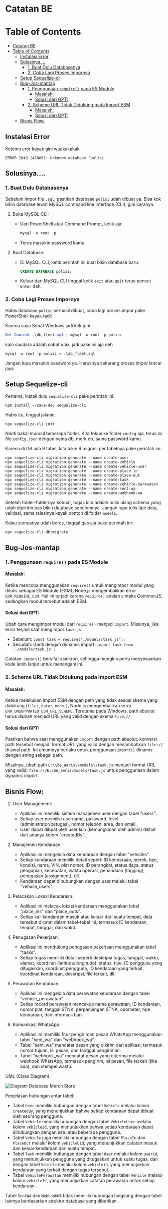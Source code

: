# Catatan BE

# Table of Contents

- [Catatan BE](#catatan-be)
- [Table of Contents](#table-of-contents)
  - [Instalasi Error](#instalasi-error)
  - [Solusinya....](#solusinya)
    - [1. Buat Dulu Databasenya](#1-buat-dulu-databasenya)
    - [2. Coba Lagi Proses Impornya](#2-coba-lagi-proses-impornya)
  - [Setup Sequelize-cli](#setup-sequelize-cli)
  - [Bug-Jos-mantap](#bug-jos-mantap)
    - [1. Penggunaan `require()` pada ES Module](#1-penggunaan-require-pada-es-module)
      - [Masalah:](#masalah)
      - [Solusi dari GPT:](#solusi-dari-gpt)
    - [2. Scheme URL Tidak Didukung pada Import ESM](#2-scheme-url-tidak-didukung-pada-import-esm)
      - [Masalah:](#masalah-1)
      - [Solusi dari GPT:](#solusi-dari-gpt-1)
  - [Bisnis Flow:](#bisnis-flow)



## Instalasi Error

Ketemu eror kayak gini wuakakakak

```
ERROR 1049 (42000): Unknown database 'polisi'
```

## Solusinya....

### 1. Buat Dulu Databasenya

Sebelum impor file `.sql`, pastikan database `polisi` udah dibuat ya. Bisa kok bikin database lewat MySQL command line interface (CLI), gini caranya:

1. Buka MySQL CLI:
   - Dari PowerShell atau Command Prompt, ketik aja:
     ```powershell
     mysql -u root -p
     ```
   - Terus masukin password kamu.

2. Buat Database:
   - Di MySQL CLI, ketik perintah ini buat bikin database baru:
     ```sql
     CREATE DATABASE polisi;
     ```
   - Keluar dari MySQL CLI tinggal ketik `exit` atau `quit` terus pencet `Enter` deh.

### 2. Coba Lagi Proses Impornya

Habis database `polisi` berhasil dibuat, coba lagi proses impor pake PowerShell kayak tadi:

Karena saya Sobat Windows jadi kek gini
```powershell
Get-Content .\db_fleet.sql | mysql -u root -p polisi
```

kalo saudara adalah sobat unix, jadi pake ini aja deh
```
mysql -u root -p polisi < .\db_fleet.sql
```

Jangan lupa masukin password ya. Harusnya sekarang proses impor lancar jaya

## Setup Sequelize-cli

Pertama, install dulu `sequelize-cli` pake perintah ini:

```
npm install --save-dev sequelize-cli
```

Habis itu, tinggal jalanin:

```
npx sequelize-cli init
```

Nanti bakal muncul beberapa folder. Kita fokus ke folder `config` aja, terus isi file `config.json` dengan nama db, merk db, sama password kamu.

Karena di DB ada 9 tabel, kita bikin 9 migrasi per tabelnya pake perintah ini:

```
npx sequelize-cli migration:generate --name create-user
npx sequelize-cli migration:generate --name create-vehicle
npx sequelize-cli migration:generate --name create-vehicle-user
npx sequelize-cli migration:generate --name create-place-in
npx sequelize-cli migration:generate --name create-place-out
npx sequelize-cli migration:generate --name create-task
npx sequelize-cli migration:generate --name create-vehicle-perawatan
npx sequelize-cli migration:generate --name create-sent-wa
npx sequelize-cli migration:generate --name create-webhook-wa
```

Setelah folder-foldernya kebuat, tugas kita adalah nulis ulang schema yang udah dipikirin pas bikin database sebelumnya. Jangan lupa tulis tipe data, validasi, sama relasinya kayak contoh di folder `models`.

Kalau semuanya udah beres, tinggal gas aja pake perintah ini:

```
npx sequelize-cli db:migrate
```


## Bug-Jos-mantap

### 1. Penggunaan `require()` pada ES Module

#### Masalah:
Ketika mencoba menggunakan `require()` untuk mengimpor modul yang ditulis sebagai ES Module (ESM), Node.js mengembalikan error `ERR_REQUIRE_ESM`. Hal ini terjadi karena `require()` adalah sintaks CommonJS, sedangkan modul tersebut adalah ESM.

#### Solusi dari GPT:
Ubah cara mengimpor modul dari `require()` menjadi `import`. Misalnya, jika error terjadi saat mengimpor `task.js`:
- Sebelum: `const task = require('./models/task.js');`
- Sesudah: Ganti dengan dynamic import: `import task from './models/task.js';`

Catatan: `import()` bersifat asinkron, sehingga mungkin perlu menyesuaikan kode lebih lanjut untuk menangani ini.

### 2. Scheme URL Tidak Didukung pada Import ESM

#### Masalah:
Ketika melakukan import ESM dengan path yang tidak sesuai skema yang didukung (`file:`, `data:`, `node:`), Node.js mengembalikan error `ERR_UNSUPPORTED_ESM_URL_SCHEME`. Terutama pada Windows, path absolut harus diubah menjadi URL yang valid dengan skema `file://`.

#### Solusi dari GPT: 
Pastikan bahwa saat menggunakan `import` dengan path absolut, konversi path tersebut menjadi format URL yang valid dengan menambahkan `file://` di awal path. Ini umumnya berlaku untuk penggunaan `import()` dinamis dengan string sebagai path.

Misalnya, ubah path `E:\\be_aeris\\models\\task.js` menjadi format URL yang valid: `file:///E:/be_aeris/models/task.js` untuk penggunaan dalam dynamic import.

## Bisnis Flow:
1. User Management:
   - Aplikasi ini memiliki sistem manajemen user dengan tabel "users".
   - Setiap user memiliki username, password, level (administrator/petugas), nomor telepon, area, dan email.
   - User dapat dibuat oleh user lain (kemungkinan oleh admin) dilihat dari adanya kolom "createdBy".

2. Manajemen Kendaraan:
   - Aplikasi ini mengelola data kendaraan dengan tabel "vehicles".
   - Setiap kendaraan memiliki detail seperti ID kendaraan, merek, tipe, kondisi, nama, VIN, plat nomor, ID perangkat, status daya, status pengapian, kecepatan, waktu operasi, penandaan (tagging), penugasan (assignment), dll.
   - Kendaraan dapat dihubungkan dengan user melalui tabel "vehicle_users".

3. Pelacakan Lokasi Kendaraan:
   - Aplikasi ini melacak lokasi kendaraan menggunakan tabel "place_ins" dan "place_outs".
   - Setiap kali kendaraan masuk atau keluar dari suatu tempat, data tersebut dicatat dalam tabel-tabel ini, termasuk ID kendaraan, tempat, tanggal, dan waktu.

4. Penugasan Pekerjaan:
   - Aplikasi ini mendukung penugasan pekerjaan menggunakan tabel "tasks".
   - Setiap tugas memiliki detail seperti deskripsi tugas, tanggal, waktu, alamat, koordinat (latitude/longitude), status, tipe, ID pengguna yang ditugaskan, koordinat pengguna, ID kendaraan yang terkait, koordinat kendaraan, deskripsi, file terkait, dll.

5. Perawatan Kendaraan:
   - Aplikasi ini mengelola data perawatan kendaraan dengan tabel "vehicle_perawatan".
   - Setiap record perawatan mencakup nama perawatan, ID kendaraan, nomor plat, tanggal STNK, perpanjangan STNK, odometer, tipe kendaraan, dan informasi ban.

6. Komunikasi WhatsApp:
   - Aplikasi ini memiliki fitur pengiriman pesan WhatsApp menggunakan tabel "sent_wa" dan "webhook_wa".
   - Tabel "sent_wa" mencatat pesan yang dikirim dari aplikasi, termasuk nomor tujuan, isi pesan, dan tanggal pengiriman.
   - Tabel "webhook_wa" mencatat pesan yang diterima melalui webhook WhatsApp, termasuk pengirim, isi pesan, file terkait (jika ada), dan stempel waktu.

UML (Class Diagram):


![Diagram Database Merch Store](https://www.plantuml.com/plantuml/png/hPNFRjim3CRlVWejfwr03XtGIq_T3WE27HPWwteq68krjUYF8T49YgBlFjaLuYuXVHXwAGB-HFAZzOczImIH1cUh3zIXGmNEj50r5b9IzmcZUgwKMYkZRvNnf9wttr-cm92P1uUtwW2nwI1-_7npysb2VSuzXgWPPF60balfQZ-u7SOth22829THT62uGar48DHVduhSRrdkIrNc-OsTQInA8nrUiU645rRl8lWbJayzBk0cU6t81C-S4RxcmN27hMdG9wnx2yHbQJpa4njEQX-E6Ej4G4DYi6cz35EFoDKCFKOWuzkQp3Y51iBnrmG9sZOZ9WrIokqSUfgkGhp1gRLnx3Z66wg33Wu9uvHpSU6YZ-LBBtsBqOq-5zFOyuovwzP2WnilTJG-sq0lkEHU5jEFfTcFKEl926GS9WBNdydvCP2a9mpqle9AKLdHBqXxIGrbnjGRmwNW-7UEvVAboHm3hIEc99MnG28ANaBbJV2KU_UyUKgG5r4GAsBPgFC1eNAXGd6DgM4tENLC-D5O5BPLn6Q84JtzvsxUOeGZ48Yl9_S5URpDab6f_8_XzXhv_RorJg6wnzY3_mE-FQDbuN2r12lim4iBuoTwUlWYJPmohIam9Hsc12tNBEVeqtCfia_j7d3NXR2NEpx6uEHsl26OyFpq_rKnhUFLzKgjrsfrjPhMmKMm-A6goW-6ZIaSBlkNHMKNpkpgbLqN6MAtsPbLDPvycpa9kKEl1sV_0W00)


Penjelasan hubungan antar tabel:
- Tabel `User` memiliki hubungan dengan tabel `Vehicle` melalui kolom `createdBy`, yang menunjukkan bahwa setiap kendaraan dapat dibuat oleh seorang pengguna.
- Tabel `Vehicle` memiliki hubungan dengan tabel `VehicleUser` melalui kolom `vehicleid`, yang menunjukkan bahwa setiap kendaraan dapat dihubungkan dengan satu atau beberapa pengguna.
- Tabel `Vehicle` juga memiliki hubungan dengan tabel `PlaceIn` dan `PlaceOut` melalui kolom `vehicleUid`, yang menunjukkan catatan masuk dan keluar kendaraan dari suatu tempat.
- Tabel `Task` memiliki hubungan dengan tabel `User` melalui kolom `userid`, yang menunjukkan pengguna yang ditugaskan untuk suatu tugas, dan dengan tabel `Vehicle` melalui kolom `vehicleid`, yang menunjukkan kendaraan yang terkait dengan tugas tersebut.
- Tabel `VehiclePerawatan` memiliki hubungan dengan tabel `Vehicle` melalui kolom `vehicleId`, yang menunjukkan catatan perawatan untuk setiap kendaraan.

Tabel `SentWA` dan `WebhookWA` tidak memiliki hubungan langsung dengan tabel lainnya berdasarkan struktur database yang diberikan.